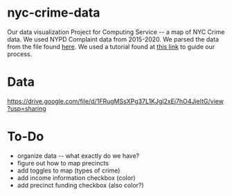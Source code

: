 # nyc-crime-data
Our data visualization Project for Computing Service -- a map of NYC Crime data. We used NYPD Complaint data from 2015-2020. We parsed the data from the file found [here](https://data.cityofnewyork.us/Public-Safety/NYPD-Complaint-Data-Historic/qgea-i56i). We used a tutorial found at [this link](https://towardsdatascience.com/new-to-data-visualization-start-with-new-york-city-107785f836ab) to guide our process.

# Data
https://drive.google.com/file/d/1FRugMSsXPg37L1KJgl2xEj7hO4JieItG/view?usp=sharing

# To-Do
- organize data -- what exactly do we have?
- figure out how to map precincts
- add toggles to map (types of crime)
- add income information checkbox (color)
- add precinct funding checkbox (also color?)
